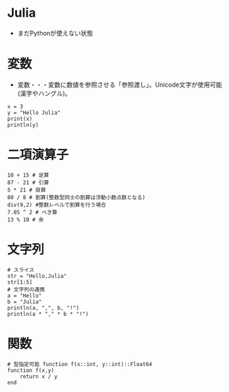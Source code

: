 # Julia
* まだPythonが使えない状態
# 変数
* 変数・・・変数に数値を参照させる「参照渡し」。Unicode文字が使用可能(漢字やハングル)。
```Julia:変数
x = 3
y = "Hello Julia"
print(x)
println(y)
```
# 二項演算子
```Julia:二項演算子
10 + 15 # 足算
87 - 21 # 引算
5 * 21 # 掛算
80 / 8 # 割算(整数型同士の割算は浮動小数点数となる)
div(9,2) #整数レベルで割算を行う場合
7.05 ^ 2 # べき算
13 % 10 # 余
```
# 文字列
```Julia:文字列
# スライス
str = "Hello,Julia"
str[1:5]
# 文字列の連携
a = "Hello"
b = "Julia"
println(a, ",", b, "!")
println(a * "," * b * "!")
```
# 関数
```Julia:関数
# 型指定可能 function f(x::int, y::int)::Float64
function f(x,y)
    return x / y
end
```